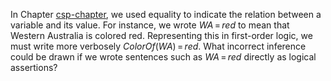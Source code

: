 

In Chapter <a class="chapterRef" id="chapterref" title="" href="{{site.baseurl}}/csp-exercises/">csp-chapter</a>, we used equality to indicate
the relation between a variable and its value. For instance, we wrote
${WA}{{\,=\,}}{red}$ to mean that Western Australia is colored
red. Representing this in first-order logic, we must write more
verbosely ${ColorOf}({WA}){{\,=\,}}{red}$. What incorrect
inference could be drawn if we wrote sentences such as
${WA}{{\,=\,}}{red}$ directly as logical assertions?
